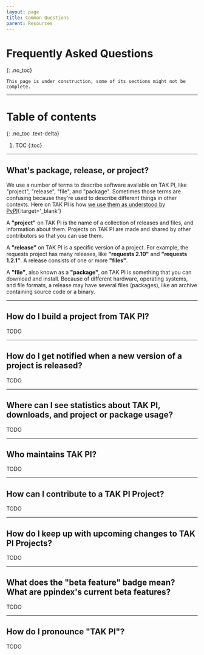 ```yaml
---
layout: page
title: Common Questions 
parent: Resources
---
```


# Frequently Asked Questions 
{: .no_toc}

`This page is under construction, some of its sections might not be complete.`

---

# Table of contents
{: .no_toc .text-delta}

1. TOC
{:toc}

---

## What's package, release, or project?

We use a number of terms to describe software available on TAK PI, like "project", "release", "file", and "package". Sometimes those terms are confusing because they're used to describe different things in other contexts. Here on TAK PI is how [we use them as understood by PyPI](https://pypi.org/help/#packages){:target='_blank'}

A **"project"** on TAK PI is the name of a collection of releases and files, and information about them. Projects on TAK PI are made and shared by other contributors so that you can use them.

A **"release"** on TAK PI is a specific version of a project. For example, the requests project has many releases, like **"requests 2.10"** and **"requests 1.2.1"**. A release consists of one or more **"files"**.

A **"file"**, also known as a **"package"**, on TAK PI is something that you can download and install. Because of different hardware, operating systems, and file formats, a release may have several files (packages), like an archive containing source code or a binary.

---

## How do I build a project from TAK PI?

TODO

---

## How do I get notified when a new version of a project is released?

TODO

--- 

## Where can I see statistics about TAK PI, downloads, and project or package usage?

TODO

---

## Who maintains TAK PI?

TODO

---

## How can I contribute to a TAK PI Project?

TODO

---

## How do I keep up with upcoming changes to TAK PI Projects?

TODO

---

## What does the "beta feature" badge mean? What are ppindex's current beta features?

TODO

---

## How do I pronounce "TAK PI"?

TODO
